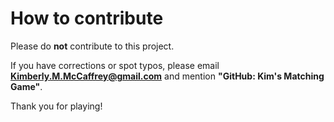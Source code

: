 # How to contribute

Please do **not** contribute to this project.  


If you have corrections or spot typos, please email **Kimberly.M.McCaffrey@gmail.com** and mention **"GitHub: Kim's Matching Game"**.



Thank you for playing!
